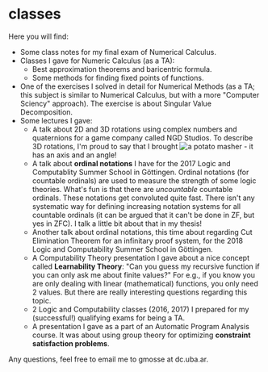 # classes

Here you will find:

- Some class notes for my final exam of Numerical Calculus.
- Classes I gave for Numeric Calculus (as a TA):
  - Best approximation theorems and baricentric formula.
  - Some methods for finding fixed points of functions.
- One of the exercises I solved in detail for Numerical Methods (as a TA; this subject is similar to Numerical Calculus, but with a more "Computer Sciency" approach). The exercise is about Singular Value Decomposition.
- Some lectures I gave:
  - A talk about 2D and 3D rotations using complex numbers and quaternions for a game company called NGD Studios. To describe 3D rotations, I'm proud to say that I brought ![a potato masher](http://url/to/img.png) - it has an axis and an angle!
  - A talk about **ordinal notations** I have for the 2017 Logic and Computablity Summer School in Göttingen. Ordinal notations (for countable ordinals) are used to measure the strength of some logic theories. What's fun is that there are _uncountable_ countable ordinals. These notations get convoluted quite fast. There isn't any systematic way for defining increasing notation systems for all countable ordinals (it can be argued that it can't be done in ZF, but yes in ZFC). I talk a little bit about that in my thesis!
  - Another talk about ordinal notations, this time about regarding Cut Elimination Theorem for an infinitary proof system, for the 2018 Logic and Computability Summer School in Göttingen.
  - A Computability Theory presentation I gave about a nice concept called **Learnability Theory**: "Can you guess my recursive function if you can only ask me about finite values?" For e.g., if you know you are only dealing with linear (mathematical) functions, you only need 2 values. But there are really interesting questions regarding this topic.
  - 2 Logic and Computability classes (2016, 2017) I prepared for my (successful!) qualifying exams for being a TA.
  - A presentation I gave as a part of an Automatic Program Analysis course. It was about using group theory for optimizing **constraint satisfaction problems**.

Any questions, feel free to email me to gmosse at dc.uba.ar.
